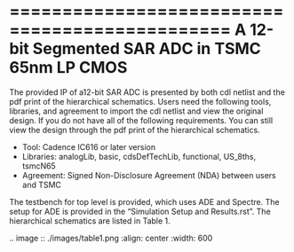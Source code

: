 ===============================================
A 12-bit Segmented SAR ADC in TSMC 65nm LP CMOS
===============================================


The provided IP of a12-bit SAR ADC is presented by both cdl netlist and the pdf print of the hierarchical schematics. Users need the following tools, libraries, and agreement to import the cdl netlist and view the original design. If you do not have all of the following requirements. You can still view the design through the pdf print of the hierarchical schematics.

- Tool: Cadence IC616 or later version
- Libraries: analogLib, basic, cdsDefTechLib, functional, US_8ths, tsmcN65
- Agreement: Signed Non-Disclosure Agreement (NDA) between users and TSMC

The testbench for top level is provided, which uses ADE and Spectre. The setup for ADE is provided in the “Simulation Setup and Results.rst”. The hierarchical schematics are listed in Table 1.

.. image :: ./images/table1.png
     :align: center
     :width: 600
